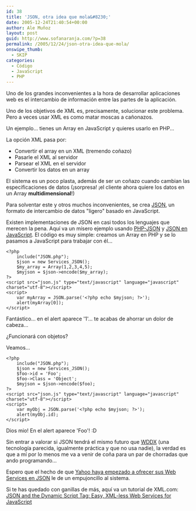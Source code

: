 ```yaml
---
id: 38
title: 'JSON, otra idea que mola&#8230;'
date: 2005-12-24T21:40:54+00:00
author: Ale Muñoz
layout: post
guid: http://www.sofanaranja.com/?p=38
permalink: /2005/12/24/json-otra-idea-que-mola/
onswipe_thumb:
  - SKIP
categories:
  - Código
  - JavaScript
  - PHP
---
```

Uno de los grandes inconvenientes a la hora de desarrollar aplicaciones web es el intercambio de información entre las partes de la aplicación.

Uno de los objetivos de XML es, precisamente, solucionar este problema. Pero a veces usar XML es como matar moscas a cañonazos.

Un ejemplo... tienes un Array en JavaScript y quieres usarlo en PHP...

La opción XML pasa por:

* Convertir el array en un XML (tremendo coñazo)
* Pasarle el XML al servidor
* Parsear el XML en el servidor
* Convertir los datos en un array

El sistema es un poco plasta, además de ser un coñazo cuando cambian las especificaciones de datos (¡sorpresa! ¡el cliente ahora quiere los datos en un Array **multidimensional**!)

Para solventar este y otros muchos inconvenientes, se crea [JSON][1], un formato de intercambio de datos "ligero" basado en JavaScript.

Existen implementaciones de JSON en casi todos los lenguajes que merecen la pena. Aquí va un mísero ejemplo usando [PHP-JSON][2] y [JSON en JavaScript][3]. El código es muy simple: creamos un Array en PHP y se lo pasamos a JavaScript para trabajar con él...

	<?php
		include("JSON.php");
		$json = new Services_JSON();
		$my_array = Array(1,2,3,4,5);
		$myjson = $json->encode($my_array);
	?>
	<script src="json.js" type="text/javascript" language="javascript" charset="utf-8"></script>
	<script>
		var myArray = JSON.parse('<?php echo $myjson; ?>');
		alert(myArray[0]);
	</script>

Fantástico... en el alert aparece '1'... te acabas de ahorrar un dolor de cabeza...

¿Funcionará con objetos?

Veamos...

	<?php
		include("JSON.php");
		$json = new Services_JSON();
		$foo->id = 'Foo';
		$foo->Class = 'Object';
		$myjson = $json->encode($foo);
	?>
	<script src="json.js" type="text/javascript" language="javascript" charset="utf-8"></script>
	<script>
		var myObj = JSON.parse('<?php echo $myjson; ?>');
		alert(myObj.id);
	</script>

Dios mio! En el alert aparece 'Foo'! :D

Sin entrar a valorar si JSON tendrá el mismo futuro que [WDDX][4] (una tecnología parecida, igualmente práctica y que no usa nadie), la verdad es que a mí por lo menos me va a venir de coña para un par de chorradas que ando programando...

Espero que el hecho de que [Yahoo haya empezado a ofrecer sus Web Services en JSON][6] le de un empujoncillo al sistema.

Si te has quedado con ganillas de más, aquí va un tutorial de XML.com: [JSON and the Dynamic Script Tag: Easy, XML-less Web Services for JavaScript][7]

[1]: http://www.crockford.com/JSON/
[2]: http://mike.teczno.com/json.html
[3]: http://www.crockford.com/JSON/js.html
[4]: http://www.openwddx.org/
[5]: http://www.designvox.com/~borys/JSON/JSON.as
[6]: http://mcmanus.typepad.com/grind/2005/12/yahoo_loves_jav.html
[7]: http://www.xml.com/pub/a/2005/12/21/json-dynamic-script-tag.html